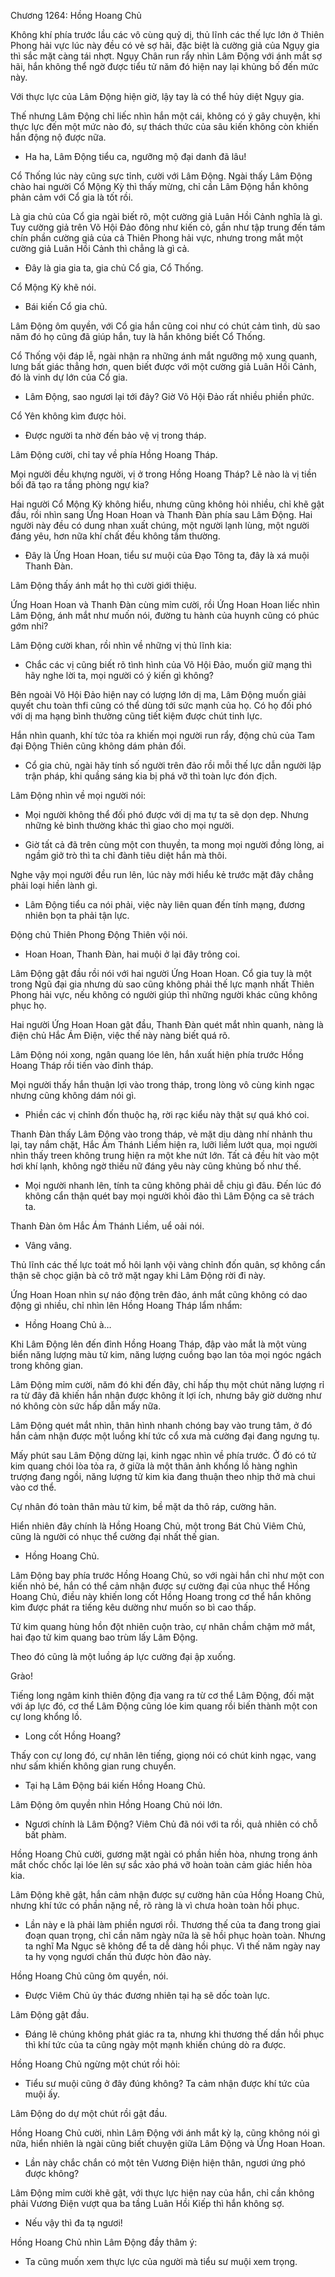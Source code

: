 




Chương 1264: Hồng Hoang Chủ


Không khí phía trước lầu các vô cùng quỷ dị, thủ lĩnh các thế lực lớn ở Thiên Phong hải vực lúc này đều có vẻ sợ hãi, đặc biệt là cường giả của Ngụy gia thì sắc mặt càng tái nhợt. Ngụy Chân run rẩy nhìn Lâm Động với ánh mắt sợ hãi, hắn không thể ngờ được tiểu tử năm đó hiện nay lại khủng bố đến mức này.

Với thực lực của Lâm Động hiện giờ, lậy tay là có thể hủy diệt Ngụy gia.

Thế nhưng Lâm Động chỉ liếc nhìn hắn một cái, không có ý gây chuyện, khi thực lực đến một mức nào đó, sự thách thức của sâu kiến không còn khiến hắn động nộ được nữa.

- Ha ha, Lâm Động tiểu ca, ngưỡng mộ đại danh đã lâu!

Cổ Thống lúc này cũng sực tỉnh, cười với Lâm Động. Ngài thấy Lâm Động chào hai người Cổ Mộng Kỳ thì thấy mừng, chỉ cần Lâm Động hắn không phản cảm với Cổ gia là tốt rồi.

Là gia chủ của Cổ gia ngài biết rõ, một cường giả Luân Hồi Cảnh nghĩa là gì. Tuy cường giả trên Võ Hội Đảo đông như kiến cỏ, gần như tập trung đến tám chín phần cường giả của cả Thiên Phong hải vực, nhưng trong mắt một cường giả Luân Hồi Cảnh thì chẳng là gì cả.

- Đây là gia gia ta, gia chủ Cổ gia, Cổ Thống.

Cổ Mộng Kỳ khẽ nói.

- Bái kiến Cổ gia chủ.

Lâm Động ôm quyền, với Cổ gia hắn cũng coi như có chút cảm tình, dù sao năm đó họ cũng đã giúp hắn, tuy là hắn không biết Cổ Thống.

Cổ Thống vội đáp lễ, ngài nhận ra những ánh mắt ngưỡng mộ xung quanh, lưng bất giác thẳng hơn, quen biết được với một cường giả Luân Hồi Cảnh, đó là vinh dự lớn của Cổ gia.

- Lâm Động, sao ngươi lại tới đây? Giờ Võ Hội Đảo rất nhiều phiền phức.

Cổ Yên không kìm được hỏi.

- Được người ta nhờ đến bảo vệ vị trong tháp.

Lâm Động cười, chỉ tay về phía Hồng Hoang Tháp.

Mọi người đều khựng người, vị ở trong Hồng Hoang Tháp? Lẽ nào là vị tiền bối đã tạo ra tầng phòng ngự kia?

Hai người Cổ Mộng Kỳ không hiểu, nhưng cũng không hỏi nhiều, chỉ khẽ gật đầu, rồi nhìn sang Ứng Hoan Hoan và Thanh Đàn phía sau Lâm Động. Hai người này đều có dung nhan xuất chúng, một người lạnh lùng, một người đáng yêu, hơn nữa khí chất đều không tầm thường.

- Đây là Ứng Hoan Hoan, tiểu sư muội của Đạo Tông ta, đây là xá muội Thanh Đàn.

Lâm Động thấy ánh mắt họ thì cười giới thiệu.

Ứng Hoan Hoan và Thanh Đàn cùng mỉm cười, rồi Ứng Hoan Hoan liếc nhìn Lâm Động, ánh mắt như muốn nói, đường tu hành của huynh cũng có phúc gớm nhỉ?

Lâm Động cười khan, rồi nhìn về những vị thủ lĩnh kia:

- Chắc các vị cũng biết rõ tình hình của Võ Hội Đảo, muốn giữ mạng thì hãy nghe lời ta, mọi người có ý kiến gì không?

Bên ngoài Võ Hội Đảo hiện nay có lượng lớn dị ma, Lâm Động muốn giải quyết chu toàn thfi cũng có thể dùng tới sức mạnh của họ. Có họ đối phó với dị ma hạng bình thường cũng tiết kiệm được chút tinh lực.

Hắn nhìn quanh, khí tức tỏa ra khiến mọi người run rẩy, động chủ của Tam đại Động Thiên cũng không dám phản đối.

- Cổ gia chủ, ngài hãy tính số người trên đảo rồi mỗi thế lực dẫn người lập trận pháp, khi quầng sáng kia bị phá vỡ thì toàn lực đón địch.

Lâm Động nhìn về mọi người nói:

- Mọi người không thể đối phó được với dị ma tự ta sẽ dọn dẹp. Nhưng những kẻ bình thường khác thì giao cho mọi người.

- Giờ tất cả đã trên cùng một con thuyền, ta mong mọi người đồng lòng, ai ngầm giở trò thì ta chỉ đành tiêu diệt hắn mà thôi.

Nghe vậy mọi người đều run lên, lúc này mới hiểu kẻ trước mặt đây chẳng phải loại hiền lành gì.

- Lâm Động tiểu ca nói phải, việc này liên quan đến tính mạng, đương nhiên bọn ta phải tận lực.

Động chủ Thiên Phong Động Thiên vội nói.

- Hoan Hoan, Thanh Đàn, hai muội ở lại đây trông coi.

Lâm Động gật đầu rồi nói với hai người Ứng Hoan Hoan. Cổ gia tuy là một trong Ngũ đại gia nhưng dù sao cũng không phải thế lực mạnh nhất Thiên Phong hải vực, nếu không có người giúp thì những người khác cũng không phục họ.

Hai người Ứng Hoan Hoan gật đầu, Thanh Đàn quét mắt nhìn quanh, nàng là điện chủ Hắc Ám Điện, việc thế này nàng biết quá rõ.

Lâm Động nói xong, ngân quang lóe lên, hắn xuất hiện phía trước Hồng Hoang Tháp rồi tiến vào đỉnh tháp.

Mọi người thấy hắn thuận lợi vào trong tháp, trong lòng vô cùng kinh ngạc nhưng cũng không dám nói gì.

- Phiền các vị chỉnh đốn thuộc hạ, rời rạc kiểu này thật sự quá khó coi.

Thanh Đàn thấy Lâm Động vào trong tháp, vẻ mặt dịu dàng nhí nhảnh thu lại, tay nắm chặt, Hắc Ám Thánh Liềm hiện ra, lưỡi liềm lướt qua, mọi người nhìn thấy treen không trung hiện ra một khe nứt lớn. Tất cả đều hít vào một hơi khí lạnh, không ngờ thiếu nữ đáng yêu này cũng khủng bố như thế.

- Mọi người nhanh lên, tính ta cũng không phải dễ chịu gì đâu. Đến lúc đó không cẩn thận quét bay mọi người khỏi đảo thì Lâm Động ca sẽ trách ta.

Thanh Đàn ôm Hắc Ám Thánh Liềm, uể oải nói.

- Vâng vâng.

Thủ lĩnh các thế lực toát mồ hôi lạnh vội vàng chỉnh đốn quân, sợ không cẩn thận sẽ chọc giận bà cô trở mặt ngay khi Lâm Động rời đi này.

Ứng Hoan Hoan nhìn sự náo động trên đảo, ánh mắt cũng không có dao động gì nhiều, chỉ nhìn lên Hồng Hoang Tháp lẩm nhẩm:

- Hồng Hoang Chủ à…

Khi Lâm Động lên đến đỉnh Hồng Hoang Tháp, đập vào mắt là một vùng biển năng lượng màu tử kim, năng lượng cuồng bạo lan tỏa mọi ngóc ngách trong không gian.

Lâm Động mỉm cười, năm đó khi đến đây, chỉ hấp thụ một chút năng lượng rỉ ra từ đây đã khiến hắn nhận được không ít lợi ích, nhưng bây giờ dường như nó không còn sức hấp dẫn mấy nữa.

Lâm Động quét mắt nhìn, thân hình nhanh chóng bay vào trung tâm, ở đó hắn cảm nhận được một luồng khí tức cổ xưa mà cường đại đang ngưng tụ.

Mấy phút sau Lâm Động dừng lại, kinh ngạc nhìn về phía trước. Ở đó có tử kim quang chói lòa tỏa ra, ở giữa là một thân ảnh khổng lồ hàng nghìn trượng đang ngồi, năng lượng tử kim kia đang thuận theo nhịp thở mà chui vào cơ thể.

Cự nhân đó toàn thân màu tử kim, bề mặt da thô ráp, cường hãn.

Hiển nhiên đây chính là Hồng Hoang Chủ, một trong Bát Chủ Viêm Chủ, cũng là người có nhục thể cường đại nhất thế gian.

- Hồng Hoang Chủ.

Lâm Động bay phía trước Hồng Hoang Chủ, so với ngài hắn chỉ như một con kiến nhỏ bé, hắn có thể cảm nhận được sự cường đại của nhục thể Hồng Hoang Chủ, điều này khiến long cốt Hồng Hoang trong cơ thể hắn không kìm được phát ra tiếng kêu dường như muốn so bì cao thấp.

Tử kim quang hùng hồn đột nhiên cuộn trào, cự nhân chầm chậm mở mắt, hai đạo tử kim quang bao trùm lấy Lâm Động.

Theo đó cũng là một luồng áp lực cường đại ập xuống.

Grào!

Tiếng long ngâm kinh thiên động địa vang ra từ cơ thể Lâm Động, đối mặt với áp lực đó, cơ thể Lâm Động cũng lóe kim quang rồi biến thành một con cự long khổng lồ.

- Long cốt Hồng Hoang?

Thấy con cự long đó, cự nhân lên tiếng, giọng nói có chút kinh ngạc, vang như sấm khiến không gian rung chuyển.

- Tại hạ Lâm Động bái kiến Hồng Hoang Chủ.

Lâm Động ôm quyền nhìn Hồng Hoang Chủ nói lớn.

- Ngươi chính là Lâm Động? Viêm Chủ đã nói với ta rồi, quả nhiên có chỗ bất phàm.

Hồng Hoang Chủ cười, gương mặt ngài có phần hiền hòa, nhưng trong ánh mắt chốc chốc lại lóe lên sự sắc xảo phá vỡ hoàn toàn cảm giác hiền hòa kia.

Lâm Động khẽ gật, hắn cảm nhận được sự cường hãn của Hồng Hoang Chủ, nhưng khí tức có phần nặng nề, rõ ràng là vì chưa hoàn toàn hồi phục.

- Lần này e là phải làm phiền ngươi rồi. Thương thế của ta đang trong giai đoạn quan trọng, chỉ cần năm ngày nữa là sẽ hồi phục hoàn toàn. Nhưng ta nghĩ Ma Ngục sẽ không để ta dễ dàng hồi phục. Vì thế năm ngày nay ta hy vọng ngươi chấn thủ được hòn đảo này.

Hồng Hoang Chủ cũng ôm quyền, nói.

- Được Viêm Chủ ủy thác đương nhiên tại hạ sẽ dốc toàn lực.

Lâm Động gật đầu.

- Đáng lẽ chúng không phát giác ra ta, nhưng khi thương thế dần hồi phục thì khí tức của ta cũng ngày một mạnh khiến chúng dò ra được.

Hồng Hoang Chủ ngừng một chút rồi hỏi:

- Tiểu sư muội cũng ở đây đúng không? Ta cảm nhận được khí tức của muội ấy.

Lâm Động do dự một chút rồi gật đầu.

Hồng Hoang Chủ cười, nhìn Lâm Động với ánh mắt kỳ lạ, cũng không nói gì nữa, hiển nhiên là ngài cũng biết chuyện giữa Lâm Động và Ứng Hoan Hoan.

- Lần này chắc chắn có một tên Vương Điện hiện thân, ngươi ứng phó được không?

Lâm Động mỉm cười khẽ gật, với thực lực hiện nay của hắn, chỉ cần không phải Vương Điện vượt qua ba tầng Luân Hồi Kiếp thì hắn không sợ.

- Nếu vậy thì đa tạ ngươi!

Hồng Hoang Chủ nhìn Lâm Động đầy thâm ý:

- Ta cũng muốn xem thực lực của người mà tiểu sư muội xem trọng.




